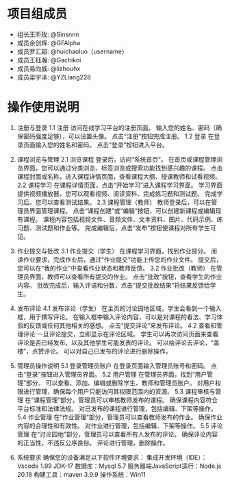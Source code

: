 # 项目组成员
- 组长王昕玫: @Sinsnnn
- 成员余剑辉: @GFAlpha 
- 成员罗汇超: @huichaoluo（username）
- 成员王钰瀚: @Gachikoi
- 成员易向威: @lizhouhx
- 成员梁宇泽: @YZLiang228

# 操作使用说明
1. 注册与登录
   1.1 注册
   访问在线学习平台的注册页面。
   输入您的姓名、密码（确保密码强度足够），可以设置头像。
   点击“注册”按钮完成注册。
   1.2 登录
在登录页面输入您的姓名和密码。
点击“登录”按钮进入平台。
2. 课程浏览与管理
   2.1 浏览课程
登录后，访问“系统首页”。
在首页或课程管理浏览界面，您可以通过分类浏览、标签浏览或搜索功能找到感兴趣的课程。
点击课程封面或名称，进入课程详情页面，查看课程大纲、授课教师和试看视频。
   2.2 课程学习
在课程详情页面，点击“开始学习”进入课程学习界面。
学习界面提供视频播放器，您可以观看视频、阅读资料、完成练习题和测试题。
完成学习后，您可以查看测试结果。
   2.3 课程管理（教师）
教师登录后，可以在管理员界面管理课程。
点击“课程创建”或“编辑”按钮，可以创建新课程或编辑现有课程。
课程内容包括视频文件、音频文件、文本资料、图片、代码示例、练习题、测试题和作业等。
完成编辑后，点击“发布”按钮使课程对所有学生可见。
3. 作业提交与批改
   3.1 作业提交（学生）
在课程学习界面，找到作业部分。
阅读作业要求，完成作业后，通过“作业提交”功能上传您的作业文件。
提交后，您可以在“我的作业”中查看作业状态和教师反馈。
   3.2 作业批改（教师）
在管理员界面，教师可以查看所有提交的作业。
点击“批改”按钮，查看学生的作业内容。
批改完成后，输入评语和分数，点击“提交批改结果”将结果反馈给学生。
4. 发布评论
   4.1 发布评论（学生）
在主页的讨论园地区域，学生会看到一个输入框，用于撰写评论。
在输入框中输入评论内容，可以是对课程的看法、学习体验的反馈或任何其他相关的感想。
点击“提交评论”来发布评论。
   4.2 查看和管理评论
一旦评论提交，立即显示在评论区域。
学生可以再次访问页面来查看评论是否已经发布，以及其他学生可能发表的评论。
可以给评论去评论，“盖楼”，点赞评论。
可以对自己已发布的评论进行删除操作。
5. 管理员操作说明
   5.1 登录管理员账户
在登录页面输入管理员账号和密码。
点击“登录”按钮进入管理员界面。
   5.2 用户管理
在管理员界面，找到“用户管理”部分。
可以查看、添加、编辑或删除学生、教师和管理员账户。
对用户权限进行管理，确保每个用户只能访问其权限范围内的资源。
   5.3 课程审核与管理
在“课程管理”部分，管理员可以审核教师发布的课程。
确保课程内容符合平台标准和法律法规。
对已发布的课程进行管理，包括编辑、下架等操作。
   5.4 作业管理
在“作业管理”部分，管理员可以查看教师发布的作业。
确保作业内容的合理性和有效性。
对作业进行管理，包括编辑、下架等操作。
   5.5 评论管理
在“讨论园地”部分，管理员可以查看所有人发布的评论。
确保评论内容的正当性，不违反公序良俗。
评论进行管理，删除操作。

7. 系统要求
确保您的设备满足以下软件环境要求：
集成开发环境（IDE）：Vscode 1.99
JDK-17
数据库：Mysql 5.7
服务器端JavaScript运行：Node.js 20.18
构建工具：maven 3.9.9
操作系统：Win11
